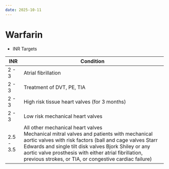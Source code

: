 ```yaml
---
date: 2025-10-11
---
```

# Warfarin
- INR Targets

| INR       | Condition                                                                                                                                                                                                                                                                                                                         |
| --------- | --------------------------------------------------------------------------------------------------------------------------------------------------------------------------------------------------------------------------------------------------------------------------------------------------------------------------------- |
| 2 - 3     | Atrial fibrillation                                                                                                                                                                                                                                                                                                               |
| 2 - 3     | Treatment of DVT, PE, TIA                                                                                                                                                                                                                                                                                                         |
| 2 - 3     | High risk tissue heart valves (for 3 months)                                                                                                                                                                                                                                                                                      |
| 2 - 3     | Low risk mechanical heart valves                                                                                                                                                                                                                                                                                                  |
| 2.5 - 3.5 | All other mechanical heart valves <br>Mechanical mitral valves and patients with mechanical aortic valves with risk factors (ball and cage valves Starr Edwards and single tilt disk valves Bjork Shiley or any aortic valve prosthesis with either atrial fibrillation, previous strokes, or TIA, or congestive cardiac failure) |
